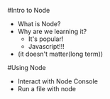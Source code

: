 #Intro to Node

- What is Node?
- Why are we learning it?
  - It's popular!
  - Javascript!!!
- (it doesn't matter(long term))

#Using Node

- Interact with Node Console
- Run a file with node
